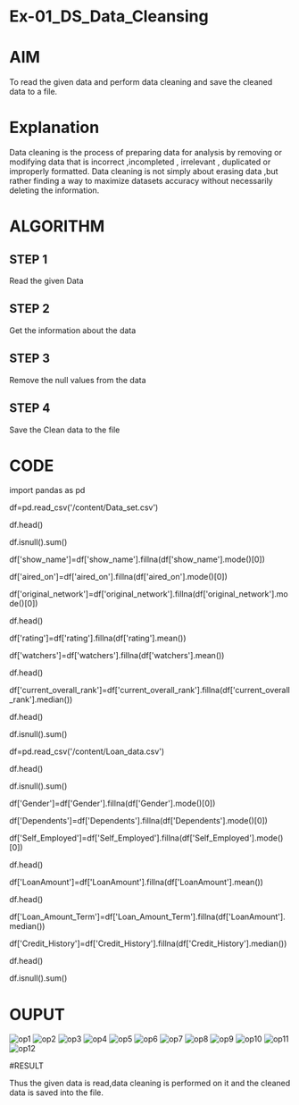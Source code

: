 # Ex-01_DS_Data_Cleansing
# AIM
To read the given data and perform data cleaning and save the cleaned data to a file.

# Explanation
Data cleaning is the process of preparing data for analysis by removing or modifying data that is incorrect ,incompleted , irrelevant , duplicated or improperly formatted. Data cleaning is not simply about erasing data ,but rather finding a way to maximize datasets accuracy without necessarily deleting the information.

# ALGORITHM
## STEP 1
Read the given Data

## STEP 2
Get the information about the data

## STEP 3
Remove the null values from the data

## STEP 4
Save the Clean data to the file

# CODE
import pandas as pd

df=pd.read_csv('/content/Data_set.csv')

df.head() 

df.isnull().sum()

df['show_name']=df['show_name'].fillna(df['show_name'].mode()[0])

df['aired_on']=df['aired_on'].fillna(df['aired_on'].mode()[0])

df['original_network']=df['original_network'].fillna(df['original_network'].mode()[0])

df.head()

df['rating']=df['rating'].fillna(df['rating'].mean())

df['watchers']=df['watchers'].fillna(df['watchers'].mean())

df.head()

df['current_overall_rank']=df['current_overall_rank'].fillna(df['current_overall_rank'].median())

df.head()

df.isnull().sum()

df=pd.read_csv('/content/Loan_data.csv')

df.head()

df.isnull().sum()

df['Gender']=df['Gender'].fillna(df['Gender'].mode()[0])

df['Dependents']=df['Dependents'].fillna(df['Dependents'].mode()[0])

df['Self_Employed']=df['Self_Employed'].fillna(df['Self_Employed'].mode()[0])

df.head()

df['LoanAmount']=df['LoanAmount'].fillna(df['LoanAmount'].mean())

df.head()

df['Loan_Amount_Term']=df['Loan_Amount_Term'].fillna(df['LoanAmount'].median())

df['Credit_History']=df['Credit_History'].fillna(df['Credit_History'].median())

df.head()

df.isnull().sum()

# OUPUT
![op1](https://user-images.githubusercontent.com/112301582/226176454-3e1b37ea-54d3-4c16-9102-e75b34ecf6aa.png)
![op2](https://user-images.githubusercontent.com/112301582/226176520-88a9f6f8-81f7-48bd-bc8c-b8eb4fd8bf75.png)
![op3](https://user-images.githubusercontent.com/112301582/226176531-f922bd6f-1bc5-4655-a6fa-51ba2ca8c380.png)
![op4](https://user-images.githubusercontent.com/112301582/226177262-31f8f842-cc62-44aa-8e13-745fa5051a66.png)
![op5](https://user-images.githubusercontent.com/112301582/226176548-a67711f9-85be-4631-9f5e-d664971314dd.png)
![op6](https://user-images.githubusercontent.com/112301582/226176560-fe2d657f-f933-4a02-81bd-98d580d0befc.png)
![op7](https://user-images.githubusercontent.com/112301582/226177279-ab9e8226-d4d9-4e93-a72d-c86b9b13d97f.png)
![op8](https://user-images.githubusercontent.com/112301582/226176984-fc268bb7-c404-4502-a415-84678fa74031.png)
![op9](https://user-images.githubusercontent.com/112301582/226176990-900d024d-e703-4287-9eae-0370c7fce4da.png)
![op10](https://user-images.githubusercontent.com/112301582/226176995-f9495626-3105-4dce-8774-ea64689a7c74.png)
![op11](https://user-images.githubusercontent.com/112301582/226177422-ba559bb6-69c8-4689-b61f-1ff15c45619c.png)
![op12](https://user-images.githubusercontent.com/112301582/226177010-8501c40e-ae78-4331-9cd7-1250363e2824.png)

#RESULT

Thus the given data is read,data cleaning is performed on it and the cleaned data is saved into the file.







